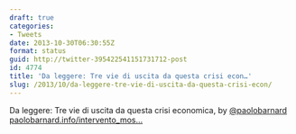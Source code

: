```yaml
---
draft: true
categories:
- Tweets
date: 2013-10-30T06:30:55Z
format: status
guid: http://twitter-395422541151731712-post
id: 4774
title: 'Da leggere: Tre vie di uscita da questa crisi econ…'
slug: /2013/10/da-leggere-tre-vie-di-uscita-da-questa-crisi-econ/
---
```


Da leggere: Tre vie di uscita da questa crisi economica, by [@paolobarnard](http://twitter.com/paolobarnard) [paolobarnard.info/intervento_mos…](http://paolobarnard.info/intervento_mostra_go.php?id=266)
